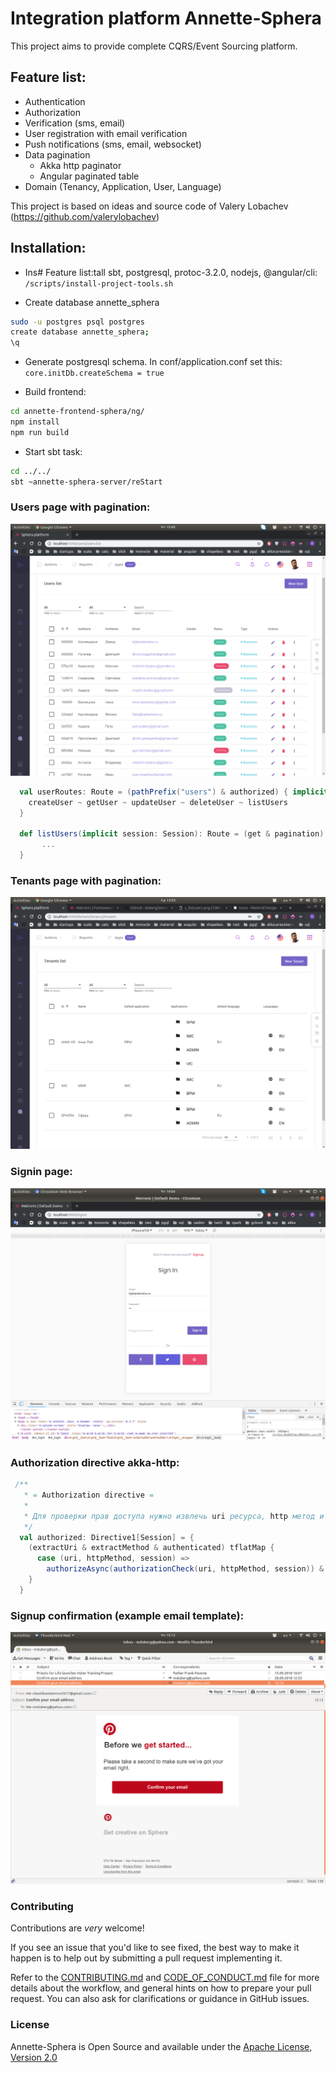 # Integration platform Annette-Sphera

This project aims to provide complete CQRS/Event Sourcing platform.

## Feature list:
- Authentication
- Authorization
- Verification (sms, email)
- User registration with email verification
- Push notifications (sms, email, websocket)
- Data pagination 
  - Akka http paginator
  - Angular paginated table
- Domain (Tenancy, Application, User, Language)

This project is based on ideas and source code of Valery Lobachev (https://github.com/valerylobachev)

## Installation:

- Ins# Feature list:tall sbt, postgresql, protoc-3.2.0, nodejs, @angular/cli: ```/scripts/install-project-tools.sh```

- Create database annette_sphera
```bash
sudo -u postgres psql postgres
create database annette_sphera;
\q
```

- Generate postgresql schema. In conf/application.conf set this:
```core.initDb.createSchema = true```

- Build frontend:
```bash
cd annette-frontend-sphera/ng/
npm install
npm run build
```

- Start sbt task:
```bash
cd ../../
sbt ~annette-sphera-server/reStart
```

### Users page with pagination:
![users page](https://raw.githubusercontent.com/duberg/annette-sphera/master/screenshot/s_users.png)

```scala
  val userRoutes: Route = (pathPrefix("users") & authorized) { implicit session =>
    createUser ~ getUser ~ updateUser ~ deleteUser ~ listUsers
  }
  
  def listUsers(implicit session: Session): Route = (get & pagination) { page =>
       ...
  }
```

### Tenants page with pagination:
![tenants page](https://raw.githubusercontent.com/duberg/annette-sphera/master/screenshot/s_tenants.png)


### Signin page:
![signin page](https://raw.githubusercontent.com/duberg/annette-sphera/master/screenshot/s_signin.png)

### Authorization directive akka-http:
```scala
 /**
   * = Authorization directive =
   *
   * Для проверки прав доступа нужно извлечь uri ресурса, http метод и сессию пользователя.
   */
  val authorized: Directive1[Session] = {
    (extractUri & extractMethod & authenticated) tflatMap {
      case (uri, httpMethod, session) =>
        authorizeAsync(authorizationCheck(uri, httpMethod, session)) & provide(session)
    }
  }
```

### Signup confirmation (example email template):
![signup page](https://raw.githubusercontent.com/duberg/annette-sphera/master/screenshot/s_emailconfirmation.png)

### Contributing

Contributions are *very* welcome!

If you see an issue that you'd like to see fixed, the best way to make it happen is to help out by submitting a pull request implementing it.

Refer to the [CONTRIBUTING.md](docs/CONTRIBUTING.md) and  [CODE_OF_CONDUCT.md](docs/CODE_OF_CONDUCT.md) file for more
 details about the workflow, and general hints on how to prepare your pull request. You can also ask for 
 clarifications or guidance in GitHub issues.


### License

Annette-Sphera is Open Source and available under the [Apache License, Version 2.0](https://www.apache.org/licenses/LICENSE-2.0)
